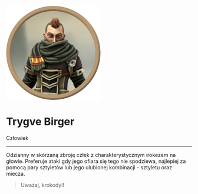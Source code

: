 <p><img src="media/trygve.png"></p>

<h1>Trygve Birger</h1>

Człowiek

---

Odzianny w skórzaną zbroję człek z charakterystycznym irokezem na głowie. Preferuje ataki gdy jego ofiara się tego nie spodziewa, najlepiej za pomocą pary sztyletów lub jego ulubionej kombinacji - sztyletu oraz miecza.

> Uważaj, krokodyl!